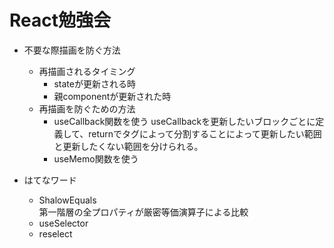 # React勉強会

* 不要な際描画を防ぐ方法  
  * 再描画されるタイミング  
    * stateが更新される時  
    * 親componentが更新された時 
  * 再描画を防ぐための方法
    * useCallback関数を使う 
      useCallbackを更新したいブロックごとに定義して、returnでタグによって分割することによって更新したい範囲と更新したくない範囲を分けられる。
    * useMemo関数を使う 

* はてなワード  
  * ShalowEquals  
      第一階層の全プロパティが厳密等価演算子による比較
  * useSelector
  * reselect
